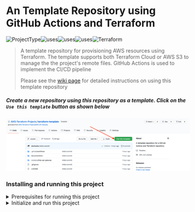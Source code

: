 # An Template Repository using GitHub Actions and Terraform
![ProjectType](https://img.shields.io/badge/project--type-terraform--template-success)![uses](https://img.shields.io/badge/uses-github--actions-success)![uses](https://img.shields.io/badge/uses-terraform-success)![uses](https://img.shields.io/badge/uses-aws--cli-success)![Terraform](https://github.com/AWS-Terraform-Projects/keyCloak-eks-cluster/workflows/Terraform/badge.svg)
> A template repository for provisioning AWS resources using Terraform. The template supports both Terraform Cloud or AWS S3 to manage the the project's remote files. GitHub Actions is used to implement the CI/CD pipeline
>
> Please see the [wiki page](https://github.com/AWS-Terraform-Projects/terraform-template/wiki) for detailed instructions on using this template repository

##### Create a new repository using this repository as a template. Click on the `Use this template` button as shown below
  
  <kbd><img src="./documentation/use-terraform-template.png" /></kbd>
  
### Installing and running this project
<details>
  <summary>Prerequisites for running this project</summary>
  
### The project has the following dependencies  
- AWS CLI version 2. To install the AWS CLI, please see [Installing, updating, and uninstalling the AWS CLI version 2](https://docs.aws.amazon.com/cli/latest/userguide/install-cliv2.html)
- Terraform CLI 0.14.2 . To install Terraform CLI, please see [Install Terraform](https://learn.hashicorp.com/tutorials/terraform/install-cli?in=terraform/aws-get-started)
</details>

<details>
  <summary>Initialize and run this project</summary>
  <BR>
  
Please see the [wiki page](https://github.com/AWS-Terraform-Projects/terraform-template/wiki) for detailed instructions on using this template repository
 
</details>

